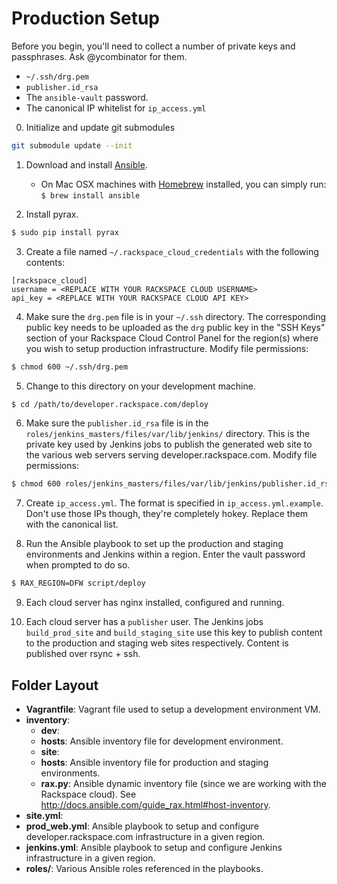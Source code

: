 # Production Setup

Before you begin, you'll need to collect a number of private keys and passphrases. Ask @ycombinator for them.

 * `~/.ssh/drg.pem`
 * `publisher.id_rsa`
 * The `ansible-vault` password.
 * The canonical IP whitelist for `ip_access.yml`

0. Initialize and update git submodules

  ```bash
  git submodule update --init
  ```

1. Download and install [Ansible](http://docs.ansible.com/intro_installation.html#installing-the-control-machine).
   * On Mac OSX machines with [Homebrew](http://brew.sh/) installed, you can simply run: `$ brew install ansible`


2. Install pyrax.

  ```bash
  $ sudo pip install pyrax
  ```

3. Create a file named `~/.rackspace_cloud_credentials` with the following contents:

  ```
  [rackspace_cloud]
  username = <REPLACE WITH YOUR RACKSPACE CLOUD USERNAME>
  api_key = <REPLACE WITH YOUR RACKSPACE CLOUD API KEY>
  ```

4. Make sure the `drg.pem` file is in your `~/.ssh` directory. The corresponding public key needs to be uploaded as the `drg` public key in the "SSH Keys" section of your Rackspace Cloud Control Panel for the region(s) where you wish to setup production infrastructure. Modify file permissions:

  ```bash
  $ chmod 600 ~/.ssh/drg.pem
  ```

5. Change to this directory on your development machine.

  ```bash
  $ cd /path/to/developer.rackspace.com/deploy
  ```

6. Make sure the `publisher.id_rsa` file is in the `roles/jenkins_masters/files/var/lib/jenkins/` directory. This is the private key used by Jenkins jobs to publish the generated web site to the various web servers serving developer.rackspace.com. Modify file permissions:

  ```bash
  $ chmod 600 roles/jenkins_masters/files/var/lib/jenkins/publisher.id_rsa
  ```
7. Create `ip_access.yml`. The format is specified in `ip_access.yml.example`. Don't use those IPs though, they're completely hokey. Replace them with the canonical list.

8. Run the Ansible playbook to set up the production and staging environments and Jenkins within a region. Enter the vault password when prompted to do so.

  ```bash
  $ RAX_REGION=DFW script/deploy
  ```

9. Each cloud server has nginx installed, configured and running.

10. Each cloud server has a `publisher` user. The Jenkins jobs `build_prod_site` and `build_staging_site` use this key to publish content to the production and staging web sites respectively. Content is published over rsync + ssh.

## Folder Layout

* **Vagrantfile**: Vagrant file used to setup a development environment VM.
* **inventory**:
  * **dev**:
   * **hosts**: Ansible inventory file for development environment.
  * **site**:
   * **hosts**: Ansible inventory file for production and staging environments.
   * **rax.py**: Ansible dynamic inventory file (since we are working with the Rackspace cloud). See http://docs.ansible.com/guide_rax.html#host-inventory.
* **site.yml**:
* **prod_web.yml**: Ansible playbook to setup and configure developer.rackspace.com infrastructure in a given region.
* **jenkins.yml**: Ansible playbook to setup and configure Jenkins infrastructure in a given region.
* **roles/**: Various Ansible roles referenced in the playbooks.
